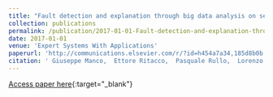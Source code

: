 ```yaml
---
title: "Fault detection and explanation through big data analysis on sensor streams"
collection: publications
permalink: /publication/2017-01-01-Fault-detection-and-explanation-through-big-data-analysis-on-sensor-streams
date: 2017-01-01
venue: 'Expert Systems With Applications'
paperurl: 'http://communications.elsevier.com/r/?id=h454a7a34,185d8b0b,185de8d2&p1=authors.elsevier.com/a/1VDsN3PiGT3sWA'
citation: ' Giuseppe Manco,  Ettore Ritacco,  Pasquale Rullo,  Lorenzo Gallucci,  Will Astill,  Dianne Kimber,  Marco Antonelli, &quot;Fault detection and explanation through big data analysis on sensor streams.&quot; Expert Systems With Applications, 2017.'
---
```

[Access paper here](http://communications.elsevier.com/r/?id=h454a7a34,185d8b0b,185de8d2&p1=authors.elsevier.com/a/1VDsN3PiGT3sWA){:target="_blank"}
